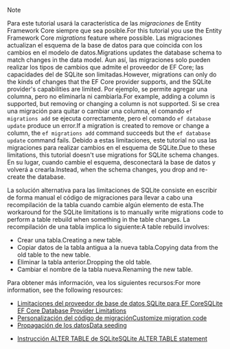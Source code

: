 
> [!NOTE]
> <span data-ttu-id="a7ab8-101">Para este tutorial usará la característica de las *migraciones* de Entity Framework Core siempre que sea posible.</span><span class="sxs-lookup"><span data-stu-id="a7ab8-101">For this tutorial you use the Entity Framework Core *migrations* feature where possible.</span></span> <span data-ttu-id="a7ab8-102">Las migraciones actualizan el esquema de la base de datos para que coincida con los cambios en el modelo de datos.</span><span class="sxs-lookup"><span data-stu-id="a7ab8-102">Migrations updates the database schema to match changes in the data model.</span></span> <span data-ttu-id="a7ab8-103">Aun así, las migraciones solo pueden realizar los tipos de cambios que admite el proveedor de EF Core; las capacidades del de SQLite son limitadas.</span><span class="sxs-lookup"><span data-stu-id="a7ab8-103">However, migrations can only do the kinds of changes that the EF Core provider supports, and the SQLite provider's capabilities are limited.</span></span> <span data-ttu-id="a7ab8-104">Por ejemplo, se permite agregar una columna, pero no eliminarla ni cambiarla.</span><span class="sxs-lookup"><span data-stu-id="a7ab8-104">For example, adding a column is supported, but removing or changing a column is not supported.</span></span> <span data-ttu-id="a7ab8-105">Si se crea una migración para quitar o cambiar una columna, el comando `ef migrations add` se ejecuta correctamente, pero el comando `ef database update` produce un error.</span><span class="sxs-lookup"><span data-stu-id="a7ab8-105">If a migration is created to remove or change a column, the `ef migrations add` command succeeds but the `ef database update` command fails.</span></span> <span data-ttu-id="a7ab8-106">Debido a estas limitaciones, este tutorial no usa las migraciones para realizar cambios en el esquema de SQLite.</span><span class="sxs-lookup"><span data-stu-id="a7ab8-106">Due to these limitations, this tutorial doesn't use migrations for SQLite schema changes.</span></span> <span data-ttu-id="a7ab8-107">En su lugar, cuando cambie el esquema, desconectará la base de datos y volverá a crearla.</span><span class="sxs-lookup"><span data-stu-id="a7ab8-107">Instead, when the schema changes, you drop and re-create the database.</span></span>
>
><span data-ttu-id="a7ab8-108">La solución alternativa para las limitaciones de SQLite consiste en escribir de forma manual el código de migraciones para llevar a cabo una recompilación de la tabla cuando cambie algún elemento de esta.</span><span class="sxs-lookup"><span data-stu-id="a7ab8-108">The workaround for the SQLite limitations is to manually write migrations code to perform a table rebuild when something in the table changes.</span></span> <span data-ttu-id="a7ab8-109">La recompilación de una tabla implica lo siguiente:</span><span class="sxs-lookup"><span data-stu-id="a7ab8-109">A table rebuild involves:</span></span>
>
>* <span data-ttu-id="a7ab8-110">Crear una tabla.</span><span class="sxs-lookup"><span data-stu-id="a7ab8-110">Creating a new table.</span></span>
>* <span data-ttu-id="a7ab8-111">Copiar datos de la tabla antigua a la nueva tabla.</span><span class="sxs-lookup"><span data-stu-id="a7ab8-111">Copying data from the old table to the new table.</span></span>
>* <span data-ttu-id="a7ab8-112">Eliminar la tabla anterior.</span><span class="sxs-lookup"><span data-stu-id="a7ab8-112">Dropping the old table.</span></span>
>* <span data-ttu-id="a7ab8-113">Cambiar el nombre de la tabla nueva.</span><span class="sxs-lookup"><span data-stu-id="a7ab8-113">Renaming the new table.</span></span>
>
><span data-ttu-id="a7ab8-114">Para obtener más información, vea los siguientes recursos:</span><span class="sxs-lookup"><span data-stu-id="a7ab8-114">For more information, see the following resources:</span></span>
>
> * [<span data-ttu-id="a7ab8-115">Limitaciones del proveedor de base de datos SQLite para EF Core</span><span class="sxs-lookup"><span data-stu-id="a7ab8-115">SQLite EF Core Database Provider Limitations</span></span>](/ef/core/providers/sqlite/limitations)
> * [<span data-ttu-id="a7ab8-116">Personalización del código de migración</span><span class="sxs-lookup"><span data-stu-id="a7ab8-116">Customize migration code</span></span>](/ef/core/managing-schemas/migrations/#customize-migration-code)
> * [<span data-ttu-id="a7ab8-117">Propagación de los datos</span><span class="sxs-lookup"><span data-stu-id="a7ab8-117">Data seeding</span></span>](/ef/core/modeling/data-seeding)
  * [<span data-ttu-id="a7ab8-118">Instrucción ALTER TABLE de SQLite</span><span class="sxs-lookup"><span data-stu-id="a7ab8-118">SQLite ALTER TABLE statement</span></span>](https://sqlite.org/lang_altertable.html)